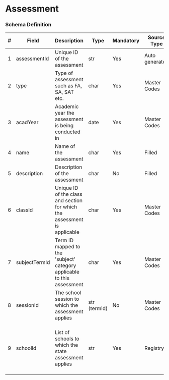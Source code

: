 Assessment
===

### Schema Definition

|**#**|**Field**|**Description**|**Type**|**Mandatory**|**Source Type**|**Source overview**|**Comments**|
|---------|---------|--------|--------|--------|--------|--------|---------------|
|1|assessmentId|Unique ID of the assessment |str|Yes|Auto generated|-||
|2|type|Type of assessment such as FA, SA, SAT etc.|char|Yes|Master Codes|Assessment Type Codes||
|3|acadYear|Academic year the assessment is being conducted in|date|Yes|Master Codes|Acad Year Codes||
|4|name|Name of the assessment |char|Yes|Filled|-||
|5|description|Description of the assessment|char|No|Filled|-||
|6|classId|Unique ID of the class and section for which the assessment is applicable|char|Yes|Master Codes|Terms mapped to Grade Category||
|7|subjectTermId|Term ID mapped to the 'subject' category applicable to this assessment|char|Yes|Master Codes|Terms mapped to Subject Category||
|8|sessionId|The school session to which the assessment applies|str (termid)|No|Master Codes|Session Codes||
|9|schoolId|List of schools to which the state assessment applies|str|Yes|Registry|-|If term is applicable and schools mapped to terms then this will not be relevant|

